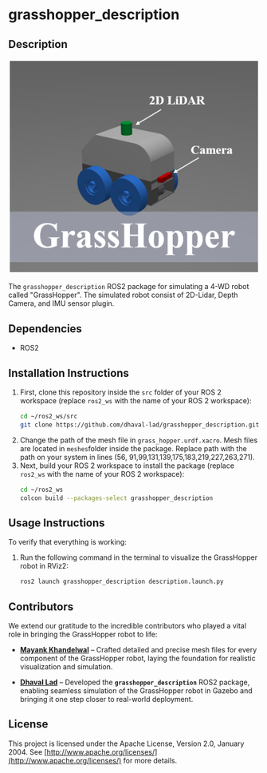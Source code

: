 # grasshopper_description

## Description
![GrassHopper Robot](meshes/GrassHopper)

The `grasshopper_description` ROS2 package for simulating a 4-WD robot called "GrassHopper". The simulated robot consist of 2D-Lidar, Depth Camera, and IMU sensor plugin. 

## Dependencies
- ROS2

## Installation Instructions
1. First, clone this repository inside the `src` folder of your ROS 2 workspace (replace `ros2_ws` with the name of your ROS 2 workspace):
    ```sh
    cd ~/ros2_ws/src
    git clone https://github.com/dhaval-lad/grasshopper_description.git
    ```
2. Change the path of the mesh file in `grass_hopper.urdf.xacro`. Mesh files are located in `meshes`folder inside the package. Replace path with the path on your system in lines (56, 91,99,131,139,175,183,219,227,263,271).
3. Next, build your ROS 2 workspace to install the package (replace `ros2_ws` with the name of your ROS 2 workspace):
    ```sh
    cd ~/ros2_ws
    colcon build --packages-select grasshopper_description
    ```

## Usage Instructions
To verify that everything is working:
1. Run the following command in the terminal to visualize the GrassHopper robot in RViz2:
    ```sh
    ros2 launch grasshopper_description description.launch.py 
    ```

## Contributors  

We extend our gratitude to the incredible contributors who played a vital role in bringing the GrassHopper robot to life:  

- **[Mayank Khandelwal](https://github.com/itsMayankKhandelwal)** – Crafted detailed and precise mesh files for every component of the GrassHopper robot, laying the foundation for realistic visualization and simulation.  

- **[Dhaval Lad](https://github.com/dhaval-lad)** – Developed the **`grasshopper_description`** ROS2 package, enabling seamless simulation of the GrassHopper robot in Gazebo and bringing it one step closer to real-world deployment.  

## License
This project is licensed under the Apache License, Version 2.0, January 2004. See [http://www.apache.org/licenses/](http://www.apache.org/licenses/) for more details.